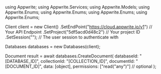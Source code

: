 using Appwrite;
using Appwrite.Services;
using Appwrite.Models;
using Appwrite.Enums;
using Appwrite.Enums;
using Appwrite.Enums;
using Appwrite.Enums;

Client client = new Client()
    .SetEndPoint("https://cloud.appwrite.io/v1") // Your API Endpoint
    .SetProject("5df5acd0d48c2") // Your project ID
    .SetSession(""); // The user session to authenticate with

Databases databases = new Databases(client);

Document result = await databases.CreateDocument(
    databaseId: "[DATABASE_ID]",
    collectionId: "[COLLECTION_ID]",
    documentId: "[DOCUMENT_ID]",
    data: [object],
    permissions: ["read("any")"] // optional
);